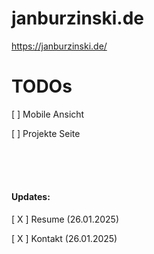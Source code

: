 # janburzinski.de
<a href="https://janburzinski.de/">https://janburzinski.de/</a>

# TODOs

<p>[ ] Mobile Ansicht 
</p>
<p>[ ] Projekte Seite</p>

<br/><br/><br/>
<h4>Updates: </h4>
<p>
  [ X ] Resume (26.01.2025)
</p>
<p>
[ X ] Kontakt (26.01.2025)
</p>
